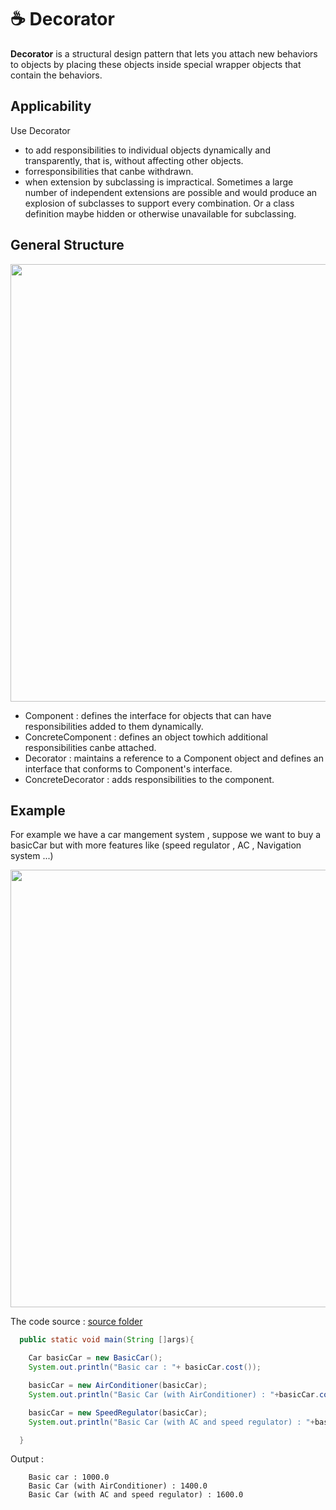 # ☕ Decorator

<b>Decorator</b> is a structural design pattern that lets you attach new behaviors to objects by placing these objects inside special wrapper objects that contain the behaviors.

## Applicability

Use Decorator

- to add responsibilities to individual objects dynamically and transparently,
  that is, without affecting other objects.
- forresponsibilities that canbe withdrawn.
- when extension by subclassing is impractical. Sometimes a large number
  of independent extensions are possible and would produce an explosion of
  subclasses to support every combination. Or a class definition maybe hidden
  or otherwise unavailable for subclassing.

## General Structure

<p align="center">
  <img src="../../images/decorator.png" width="700" />
</p>

- Component : defines the interface for objects that can have responsibilities added to them dynamically.
- ConcreteComponent : defines an object towhich additional responsibilities canbe attached.
- Decorator : maintains a reference to a Component object and defines an interface that conforms to Component's interface.
- ConcreteDecorator : adds responsibilities to the component.

## Example

For example we have a car mangement system , suppose we want to buy a basicCar but with more features like (speed regulator , AC , Navigation system ...)

<p align="center">
  <img src="../../images/decorator-example.png" width="700" />
</p>

The code source : [source folder](src)

```Java
  public static void main(String []args){

    Car basicCar = new BasicCar();
    System.out.println("Basic car : "+ basicCar.cost());

    basicCar = new AirConditioner(basicCar);
    System.out.println("Basic Car (with AirConditioner) : "+basicCar.cost());

    basicCar = new SpeedRegulator(basicCar);
    System.out.println("Basic Car (with AC and speed regulator) : "+basicCar.cost());

  }

```

Output :

```
    Basic car : 1000.0
    Basic Car (with AirConditioner) : 1400.0
    Basic Car (with AC and speed regulator) : 1600.0
```
